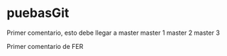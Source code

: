 # puebasGit

Primer comentario, esto debe llegar a master
    master 1
    master 2
    master 3

Primer comentario de FER